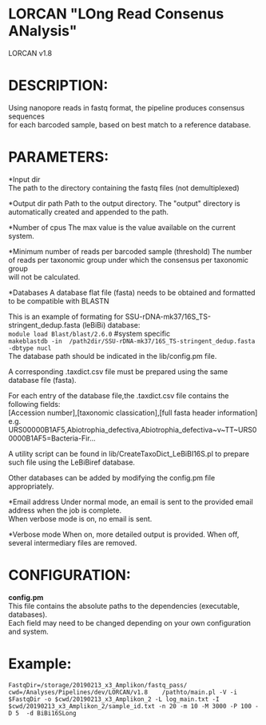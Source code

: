 
LORCAN "LOng Read Consenus ANalysis" 	 
====================================
LORCAN v1.8

# DESCRIPTION:
Using nanopore reads in fastq format, the pipeline produces consensus sequences     
for each barcoded sample, based on best match to a reference database.    

# PARAMETERS:
*Input dir 		
   The path to the directory containing the fastq files (not demultiplexed)    
		
*Output dir path
   Path to the output directory. The "output" directory is automatically created and appended to the path.    
		
*Number of cpus
The max value is the value available on the current system.		
		
*Minimum number of reads per barcoded sample (threshold)
The number of reads per taxonomic group under which the consensus per taxonomic group 		
will not be calculated.		
		
*Databases
A database flat file (fasta) needs to be obtained and formatted to be compatible with BLASTN     

This is an example of formating for SSU-rDNA-mk37/16S_TS-stringent_dedup.fasta (leBiBi) database:   
`module load Blast/blast/2.6.0` #system specific     
`makeblastdb -in  /path2dir/SSU-rDNA-mk37/16S_TS-stringent_dedup.fasta -dbtype nucl`     
The database path should be indicated in the lib/config.pm file.     

A corresponding .taxdict.csv file must be prepared using the same database file (fasta).  

For each entry of the database file,the .taxdict.csv file contains the following fields:     
[Accession number],[taxonomic classication],[full fasta header information]    
e.g. URS00000B1AF5,Abiotrophia_defectiva,Abiotrophia_defectiva~v~TT~URS00000B1AF5=Bacteria-Fir...
			
A utility script can be found in lib/CreateTaxoDict_LeBiBI16S.pl to prepare such file using the LeBiBiref database.
		
Other databases can be added by modifying the config.pm file appropriately.   
		
*Email address
Under normal mode, an email is sent to the provided email address when the job is complete.    
When verbose mode is on, no email is sent.   

*Verbose mode
When on, more detailed output is provided. When off, several intermediary files are removed.    
		
		
# CONFIGURATION:
**config.pm**   
This file contains the absolute paths to the dependencies (executable, databases).    
	Each field may need to be changed depending on your own configuration and system.    

# Example:
`
FastqDir=/storage/20190213_x3_Amplikon/fastq_pass/   
cwd=/Analyses/Pipelines/dev/LORCAN/v1.8   
/pathto/main.pl -V -i $FastqDir -o $cwd/20190213_x3_Amplikon_2 -L log_main.txt -I $cwd/20190213_x3_Amplikon_2/sample_id.txt -n 20 -m 10 -M 3000 -P 100 -D 5  -d BiBi16SLong
`     

		
